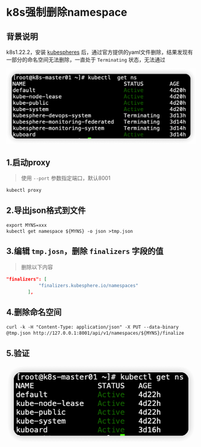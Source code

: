 # k8s强制删除namespace

## 背景说明

k8s1.22.2，安装 [kubespheres](https://github.com/kubesphere/kubesphere) 后，通过官方提供的yaml文件删除，结果发现有一部分的命名空间无法删除，一直处于 `Terminating` 状态，无法通过 

![iShot_2022-06-28_10.48.35](https://github.com/pptfz/picgo-images/blob/master/img/iShot_2022-06-28_10.48.35.png)



## 1.启动proxy

> 使用 `--port` 参数指定端口，默认8001

```shell
kubectl proxy
```



## 2.导出json格式到文件

```shell
export MYNS=xxx
kubectl get namespace ${MYNS} -o json >tmp.json
```



## 3.编辑 `tmp.josn`，删除 `finalizers` 字段的值

> 删除以下内容

```json
"finalizers": [
            "finalizers.kubesphere.io/namespaces"
        ],
```



## 4.删除命名空间

```shell
curl -k -H "Content-Type: application/json" -X PUT --data-binary @tmp.json http://127.0.0.1:8001/api/v1/namespaces/${MYNS}/finalize
```



## 5.验证

![iShot_2022-06-28_13.01.58](https://github.com/pptfz/picgo-images/blob/master/img/iShot_2022-06-28_13.01.58.png)